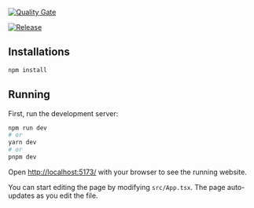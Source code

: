 [![Quality Gate](https://github.com/safenook/web/actions/workflows/quality-gate.yml/badge.svg)](https://github.com/safenook/web/actions/workflows/quality-gate.yml)

[![Release](https://github.com/safenook/web/actions/workflows/release.yml/badge.svg)](https://github.com/safenook/web/actions/workflows/release.yml)

## Installations

```bash
npm install
```

## Running

First, run the development server:

```bash
npm run dev
# or
yarn dev
# or
pnpm dev
```

Open [http://localhost:5173/](http://localhost:5173/) with your browser to see the running website.

You can start editing the page by modifying `src/App.tsx`. The page auto-updates as you edit the file.
